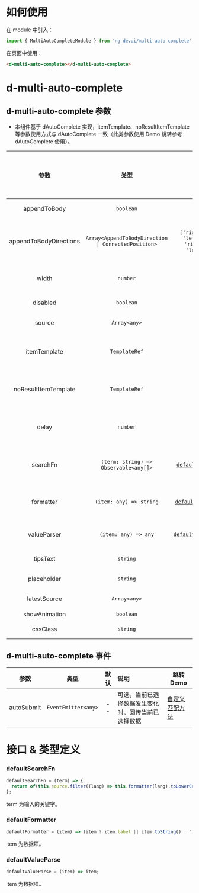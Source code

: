 # 如何使用

在 module 中引入：

```ts
import { MultiAutoCompleteModule } from 'ng-devui/multi-auto-complete';
```

在页面中使用：

```html
<d-multi-auto-complete></d-multi-auto-complete>
```

# d-multi-auto-complete

## d-multi-auto-complete 参数

- 本组件基于 dAutoComplete 实现，itemTemplate、noResultItemTemplate 等参数使用方式与 dAutoComplete 一致（此类参数使用 Demo 跳转参考 dAutoComplete 使用）。

|          参数          |                        类型                         |                       默认                       |                                                说明                                                | 跳转 Demo                                  | 全局配置项 |
| :--------------------: | :-------------------------------------------------: | :----------------------------------------------: | :------------------------------------------------------------------------------------------------: | :----------------------------------------- | ---------- |
|      appendToBody      |                      `boolean`                      |                        --                        |                                      可选，是否 appendToBody                                       | [基本用法](demo#basic-usage)               |
| appendToBodyDirections | `Array<AppendToBodyDirection \| ConnectedPosition>` | `['rightDown', 'leftDown', 'rightUp', 'leftUp']` | 可选，方向数组优先采用数组里靠前的位置，AppendToBodyDirection 和 ConnectedPosition 请参考 dropdown | [基本用法](demo#basic-usage)               |
|         width          |                      `number`                       |                        --                        |                        可选，控制下拉框宽度，搭配 appendToBody 使用（`px`）                        |
|        disabled        |                      `boolean`                      |                        --                        |                                           可选，是否禁用                                           | [使用禁用](demo#auto-complete-disabled)    |
|         source         |                    `Array<any>`                     |                        --                        |                                           可选，数据列表                                           | [基本用法](demo#basic-usage)               |
|      itemTemplate      |                    `TemplateRef`                    |                        --                        |                                         可选，下拉选项模板                                         | [自定义模板展示](demo#auto-custom)         |
|  noResultItemTemplate  |                    `TemplateRef`                    |                        --                        |                                    可选，结果不存在时的显示模板                                    | [自定义模板展示](demo#auto-custom)         |
|         delay          |                      `number`                       |                       300                        |                            可选，输入结束 dalay 毫秒后启动查询（`ms`）                             | [自定义模板展示](demo#auto-custom)         |
|        searchFn        |        `(term: string) => Observable<any[]>`        |      [`defaultSearchFn`](#defaultsearchfn)       |                                        可选，自定义搜索过滤                                        | [自定义匹配方法](demo#auto-complete-array) |
|       formatter        |               `(item: any) => string`               |     [`defaultFormatter`](#defaultformatter)      |           可选，对 item 的数据进行自定义显示内容，默认显示 item.label 或 item.toString()           | [设置禁用](demo#auto-disable)              |
|      valueParser       |                `(item: any) => any`                 |    [`defaultValueParse`](#defaultvalueparse)     |                                      可选，对选中数据进行转化                                      | [启用懒加载](demo#auto-lazy-load)          |
|        tipsText        |                      `string`                       |                        --                        |                                           可选，提示文字                                           | [设置禁用](demo#auto-disable)              |
|      placeholder       |                      `string`                       |                        --                        |                                         可选，placeholder                                          | [基本用法](demo#basic-usage)               |
|      latestSource      |                    `Array<any>`                     |                        --                        |                                          可选， 最近输入                                           | [最近输入](demo#auto-latest)               |
|     showAnimation      |                      `boolean`                      |                       true                       |                                         可选，是否开启动画                                         |                                            | ✔          |
| cssClass | `string` | -- | 可选，输入框的className |

## d-multi-auto-complete 事件

|    参数    |        类型         | 默认 | 说明                                               | 跳转 Demo                                  |
| :--------: | :-----------------: | :--: | :------------------------------------------------- | ------------------------------------------ |
| autoSubmit | `EventEmitter<any>` |  --  | 可选，当前已选择数据发生变化时，回传当前已选择数据 | [自定义匹配方法](demo#auto-complete-array) |

# 接口 & 类型定义

### defaultSearchFn

```ts
defaultSearchFn = (term) => {
  return of(this.source.filter((lang) => this.formatter(lang).toLowerCase().indexOf(term.toLowerCase()) !== -1));
};
```

term 为输入的关键字。

### defaultFormatter

```ts
defaultFormatter = (item) => (item ? item.label || item.toString() : '');
```

item 为数据项。

### defaultValueParse

```ts
defaultValueParse = (item) => item;
```

item 为数据项。
